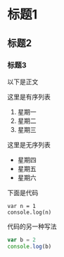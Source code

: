 # 标题1
## 标题2
### 标题3

以下是正文

这里是有序列表

1. 星期一
2. 星期二
3. 星期三


这里是无序列表

* 星期四
* 星期五
* 星期六

下面是代码

    var n = 1
    console.log(n)
    
代码的另一种写法

````javascript
var b = 2
console.log(b)
````
